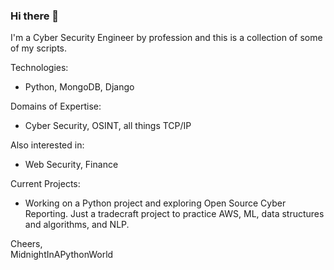 ### Hi there 👋

I'm a Cyber Security Engineer by profession and this is a collection of some of my scripts. 

Technologies:
 - Python, MongoDB, Django
 
Domains of Expertise:
  - Cyber Security, OSINT, all things TCP/IP
  
Also interested in:
- Web Security, Finance

Current Projects:
- Working on a Python project and exploring Open Source Cyber Reporting.  Just a tradecraft project to practice AWS, ML, data structures and algorithms, and NLP.  


Cheers,  
MidnightInAPythonWorld
